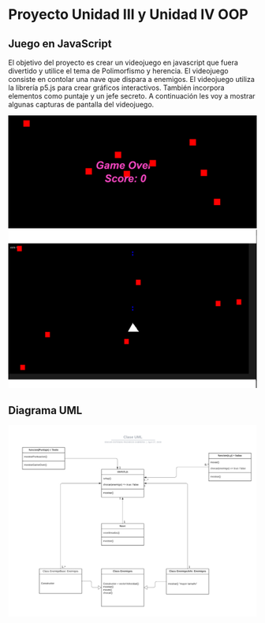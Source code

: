 # Proyecto Unidad III y Unidad IV OOP
## Juego en JavaScript

El objetivo del proyecto es crear un videojuego en javascript que fuera divertido y utilice el tema de Polimorfismo y herencia.
El videojuego consiste en contolar una nave que dispara a enemigos.
El videojuego utiliza la librería p5.js para crear gráficos interactivos. También incorpora elementos como puntaje y un jefe secreto. 
A continuación les voy a mostrar algunas capturas de pantalla del videojuego.

![imagen](./imagenes/imagen1.PNG)
![imagen](./imagenes/imagen2.png)

## Diagrama UML
![imagen](./imagenes/ClaseUML.png)

